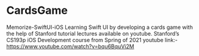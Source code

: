 # CardsGame

Memorize-SwiftUI-iOS
Learning Swift UI by developing a cards game with the help of Stanford tutorial lectures available on youtube.
Stanford’s CS193p iOS Development course from Spring of 2021
youtube link:- https://www.youtube.com/watch?v=bqu6BquVi2M
